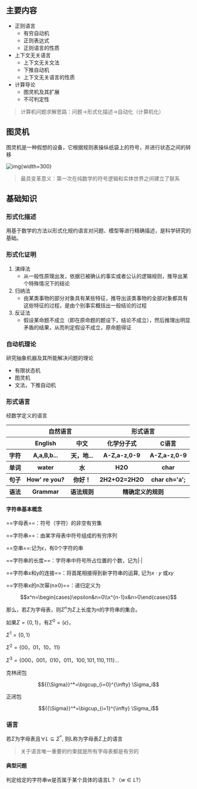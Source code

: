 ## 主要内容

- 正则语言
    - 有穷自动机
    - 正则表达式
    - 正则语言的性质
- 上下文无关语言
    - 上下文无关文法
    - 下推自动机
    - 上下文无关语言的性质
- 计算导论
    - 图灵机及其扩展
    - 不可判定性

> 计算机问题求解思路：问题$\to$形式化描述$\to$自动化（计算机化）

## 图灵机

图灵机是一种假想的设备，它根据规则表操纵纸袋上的符号，并进行状态之间的转移

![img](https://github.com/DINOREXNB/DINOREXNB.github.io/blob/main/docs/images/xsyy1-1.png?raw=true){width=300}

> 最具变革意义：第一次在纯数学的符号逻辑和实体世界之间建立了联系

## 基础知识

### 形式化描述

用基于数学的方法以形式化规约语言对问题、模型等进行精确描述，是科学研究的基础。

### 形式化证明

1. 演绎法
    - 从一般性原理出发，依据已被确认的事实或者公认的逻辑规则，推导出某个特殊情况下的结论
2. 归纳法
    - 由某类事物的部分对象具有某些特征，推导出该类事物的全部对象都具有这些特征的过程，是由个别事实概括出一般结论的过程
3. 反证法
    - 假设某命题不成立（即在原命题的题设下，结论不成立），然后推理出明显矛盾的结果，从而判定假设不成立，原命题得证

### 自动机理论

研究抽象机器及其所能解决问题的理论

- 有限状态机
- 图灵机
- 文法，下推自动机

### 形式语言

经数学定义的语言

<table>
    <tr><th></th><th colspan="2" align=center>自然语言</th><th colspan="2" align=center>形式语言</th></tr>
    <tr><th></th><th>English</th><th>中文</th><th>化学分子式</th><th>C语言</th></tr>
    <tr><th>字符</th><th>A,a,B,b...</th><th>天，地...</th><th>A-Z,a-z,0-9</th><th>A-Z,a-z,0-9</th></tr>
    <tr><th>单词</th><th>water</th><th>水</th><th>H2O</th><th>char</th></tr>
    <tr><th>句子</th><th>How' re you?</th><th>你好！</th><th>2H2+O2=2H2O</th><th>char ch='a';</th></tr>
    <tr><th>语法</th><th>Grammar</th><th>语法规则</th><th colspan="2" align=center>精确定义的规则</th></tr>
</table>

#### 字符串基本概念

==字母表==：符号（字符）的非空有穷集

==字符串==：由某字母表中符号组成的有穷序列

==空串==:记为$\epsilon$，有0个字符的串

==字符串的长度==：字符串中符号所占位置的个数，记为|∙|

==字符串x和y的连接==：将首尾相接得到新字符串的运算, 记为$x\cdot y$ 或$xy$

==字符串x的n次幂(n≥0)==：递归定义为

$$x^n=\begin{cases}\epsilon&n=0\\x^{n-1}x&n>0\end{cases}$$

那么，若$\Sigma$为字母表，则$\Sigma^n$为$\Sigma$上长度为n的字符串的集合。

如果$\Sigma=\{0,1\}$，有$\Sigma^0=\{\epsilon\}$，

$\Sigma^1=\{0,1\}$

$\Sigma^2=\{00，01，10，11\}$

$\Sigma^3=\{000，001，010，011，100,101,110,111\}$...

克林闭包

$${{\Sigma}}^*=\bigcup_{i=0}^{\infty} \Sigma_i$$

正闭包

$${{\Sigma}}^*=\bigcup_{i=1}^{\infty} \Sigma_i$$

### 语言

若$\Sigma$为字母表且$\forall L \subseteq {\Sigma}^*$, 则L称为字母表$\Sigma$上的语言

> 关于语言唯一重要的约束就是所有字母表都是有穷的

#### 典型问题

判定给定的字符串w是否属于某个具体的语言L？（$w\in L?$）

